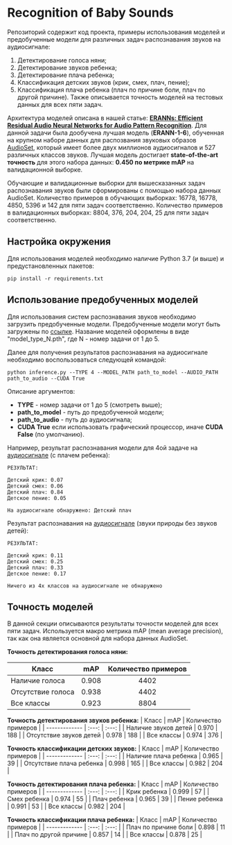 # Recognition of Baby Sounds
 Репозиторий содержит код проекта, примеры использования моделей и предобученные модели для различных задач распознавания звуков на аудиосигнале:
 1) Детектирование голоса няни;
 2) Детектирование звуков ребенка;
 3) Детектирование плача ребенка;
 4) Классификация детских звуков (крик, смех, плач, пение);
 5) Классификация плача ребенка (плач по причине боли, плач по другой причине).
 Также описывается точность моделей на тестовых данных для всех пяти задач.

Архитектура моделей описана в нашей статье: **[ERANNs: Efficient Residual Audio Neural Networks for Audio Pattern Recognition](https://arxiv.org/abs/2106.01621)**. Для данной задачи была дообучена лучшая модель (**ERANN-1-6**), обученная на крупном наборе данных для распозвания звуковых образов [AudioSet](http://research.google.com/audioset/), который имеет более двух миллионов аудиосигналов и 527 различных классов звуков. Лучшая модель достигает **state-of-the-art точность** для этого набора данных: **0.450 по метрике mAP** на валидационной выборке.

Обучающие и валидационные выборки для вышесказанных задач распознавания звуков были сформированы с помощью набора данных AudioSet. Количество примеров в обучающих выборках: 16778, 16778, 4850, 5396 и 142 для пяти задач соответственно. Количество примеров в валидационных выборках: 8804, 376, 204, 204, 25 для пяти задач соответственно.

## Настройка окружения
Для использования моделей необходимо наличие Python 3.7 (и выше) и предустановленных пакетов:

```
pip install -r requirements.txt
```

## Использование предобученных моделей
Для использования систем распознавания звуков необходимо загрузить предобученные модели. Предобученные модели могут быть загружены по [ссылке](https://drive.google.com/file/d/146KR9GxppqiCRfJFBp83EiuV68UIbkwy/view?usp=sharing). Название моделей оформлены в виде "model_type_N.pth", где N - номер задачи от 1 до 5.

Далее для получения результатов распознавания на аудиосигнале необходимо воспользоваться следующей командой:
```
python inference.py --TYPE 4 --MODEL_PATH path_to_model --AUDIO_PATH path_to_audio --CUDA True
```
Описание аргументов:
- **TYPE** - номер задачи от 1 до 5 (смотреть выше);
- **path_to_model** - путь до предобученной модели;
- **path_to_audio** - путь до аудиосигнала;
- **CUDA True** если использовать графический процессор, иначе **CUDA False** (по умолчанию).

Например, результат распознавания модели для 4ой задаче на [аудиосигнале](https://drive.google.com/file/d/1NBUqq8JvtsNxo9zWrU4GrcoI9Xo52d2P/view?usp=sharing) (с плачем ребенка):
```
РЕЗУЛЬТАТ:

Детский крик: 0.07
Детский смех: 0.06
Детский плач: 0.84
Детское пение: 0.05

На аудиосигнале обнаружено: Детский плач
```

Результат распознавания на [аудиосигнале](https://drive.google.com/file/d/1yKgAPiZ4NQgfwu7LyBcV8m1CI0uKfB4Q/view?usp=sharing) (звуки природы без звуков детей):
```
РЕЗУЛЬТАТ:

Детский крик: 0.11
Детский смех: 0.25
Детский плач: 0.33
Детское пение: 0.17

Ничего из 4х классов на аудиосигнале не обнаружено
```
## Точность моделей
В данной секции описываются результаты точности моделей для всех пяти задач. 
Используется макро метрика mAP (mean average precision), так как она является основной для набора данных AudioSet.

**Точность детектирования голоса няни:**

| Класс   | mAP          | Количество примеров |
| ------------- | :---: | :---: | 
| Наличие голоса | 0.908  |  4402 | 
| Отсутствие голоса | 0.938  |  4402 |
| Все классы | 0.923  |  8804 | 


**Точность детектирования звуков ребенка:**
| Класс   | mAP          | Количество примеров |
| ------------- | :---: | :---: | 
| Наличие звуков детей | 0.970  |  188 | 
| Отсутствие звуков детей | 0.978  |  188 | 
| Все классы | 0.974  |  376 | 

**Точность классификации детских звуков:**
| Класс   | mAP   | Количество примеров |
| ------------- | :---: | :---: | 
| Наличие плача ребенка | 0.965  |  39 | 
| Отсутствие плача ребенка | 0.998  |  165 | 
| Все классы | 0.982  |  204 | 

**Точность детектирования плача ребенка:**
| Класс   | mAP   | Количество примеров |
| ------------- | :---: | :---: | 
| Крик ребенка | 0.999  |  57 | 
| Смех ребенка | 0.974  |  55 |
| Плач ребенка | 0.965  |  39 | 
| Пение ребенка | 0.991  |  53 | 
| Все классы | 0.982  |  204 |

**Точность классификации плача ребенка:**
| Класс   | mAP   | Количество примеров |
| ------------- | :---: | :---: | 
| Плач по причине боли | 0.898  |  11 | 
| Плач по другой причине | 0.857  |  14 | 
| Все классы | 0.878  |  25 | 


